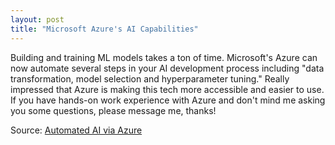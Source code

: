 ```yaml
---
layout: post
title: "Microsoft Azure's AI Capabilities"
---
```


Building and training ML models takes a ton of time. Microsoft's Azure can now automate several steps in your AI development process including "data transformation, model selection and hyperparameter tuning." Really impressed that Azure is making this tech more accessible and easier to use. If you have hands-on work experience with Azure and don't mind me asking you some questions, please message me, thanks!

Source: [Automated AI via Azure](https://blogs.microsoft.com/ai/automated-ai-development/)
